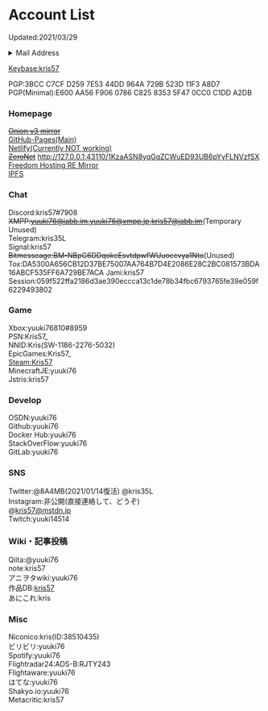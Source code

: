 # Account List

Updated:2021/03/29  

<details>
 <summary>Mail Address</summary>
<span id="obf"><script>document.getElementById("obf").innerHTML="<n uers=\"znvygb:xevf319@cebgbaznvy.pbz?fhowrpg=xevfsnvy\" gnetrg=\"_oynax\">Cebgbaznvy1</n>".replace(/[a-zA-Z]/g,function(c){return String.fromCharCode((c<="Z"?90:122)>=(c=c.charCodeAt(0)+13)?c:c-26);});document.body.appendChild(eo);</script>
<noscript><span style="unicode-bidi:bidi-override;direction:rtl;">moc.liamnotorp@913sirk</span></noscript></span><br>
<span id="obf"><script>document.getElementById("obf").innerHTML="<n uers=\"znvygb:lhxvzbevshzv@tznvy.pbz?fhowrpg=xevfsnvy\" gnetrg=\"_oynax\">Znvy1(Tznvy)</n>".replace(/[a-zA-Z]/g,function(c){return String.fromCharCode((c<="Z"?90:122)>=(c=c.charCodeAt(0)+13)?c:c-26);});document.body.appendChild(eo);</script>
<noscript><span style="unicode-bidi:bidi-override;direction:rtl;">moc.liamg@imufiromikuy</span></noscript></span><br>
<span id="obf"><script>document.getElementById("obf").innerHTML="<n uers=\"znvygb:lhhxv76.bc@tznvy.pbz?fhowrpg=xevfsnvy\" gnetrg=\"_oynax\">Tznvy2</n>".replace(/[a-zA-Z]/g,function(c){return String.fromCharCode((c<="Z"?90:122)>=(c=c.charCodeAt(0)+13)?c:c-26);});document.body.appendChild(eo);</script>
<noscript><span style="unicode-bidi:bidi-override;direction:rtl;">moc.liamg@po.67ikuuy</span></noscript></span><br>
<span id="obf"><script>document.getElementById("obf").innerHTML="<n uers=\"znvygb:lhhxv76@cebgbaznvy.pbz?fhowrpg=xevfsnvy\" gnetrg=\"_oynax\">Cebgbaznvy2</n>".replace(/[a-zA-Z]/g,function(c){return String.fromCharCode((c<="Z"?90:122)>=(c=c.charCodeAt(0)+13)?c:c-26);});document.body.appendChild(eo);</script>
<noscript><span style="unicode-bidi:bidi-override;direction:rtl;">moc.liamnotorp@67ikuuy</span></noscript></span><br>
<span id="obf"><script>document.getElementById("obf").innerHTML="<n uers=\"znvygb:xevf57@bhgybbx.wc?fhowrpg=xevfsnvy\" gnetrg=\"_oynax\">Bhgybbx</n>".replace(/[a-zA-Z]/g,function(c){return String.fromCharCode((c<="Z"?90:122)>=(c=c.charCodeAt(0)+13)?c:c-26);});document.body.appendChild(eo);</script>
<noscript><span style="unicode-bidi:bidi-override;direction:rtl;">pj.kooltuo@75sirk</span></noscript></span><br>
<span id="obf"><script>document.getElementById("obf").innerHTML="<n uers=\"znvygb:lhhxv76@pbpx.yv?fhowrpg=xevfsnvy\" gnetrg=\"_oynax\">pbpxyv1</n>".replace(/[a-zA-Z]/g,function(c){return String.fromCharCode((c<="Z"?90:122)>=(c=c.charCodeAt(0)+13)?c:c-26);});document.body.appendChild(eo);</script>
<noscript><span style="unicode-bidi:bidi-override;direction:rtl;">il.kcoc@67ikuuy</span></noscript></span><br>
<span id="obf"><script>document.getElementById("obf").innerHTML="<n uers=\"znvygb:xevf57@uvgyre.ebpxf?fhowrpg=xevfsnvy\" gnetrg=\"_oynax\">pbpxyv2</n>".replace(/[a-zA-Z]/g,function(c){return String.fromCharCode((c<="Z"?90:122)>=(c=c.charCodeAt(0)+13)?c:c-26);});document.body.appendChild(eo);</script>
<noscript><span style="unicode-bidi:bidi-override;direction:rtl;">skcor.reltih@75sirk</span></noscript></span><br>
<span id="obf"><script>document.getElementById("obf").innerHTML="<n uers=\"znvygb:xevf@xevf.snvy?fhowrpg=xevfsnvy\" gnetrg=\"_oynax\">xevf.snvy</n>".replace(/[a-zA-Z]/g,function(c){return String.fromCharCode((c<="Z"?90:122)>=(c=c.charCodeAt(0)+13)?c:c-26);});document.body.appendChild(eo);</script>
<noscript><span style="unicode-bidi:bidi-override;direction:rtl;">liaf.sirk@sirk</span></noscript></span><br>
</details>

[Keybase:kris57](https://keybase.io/kris57)  

PGP:3BCC C7CF D259 7E53 44DD  964A 729B 523D 11F3 A8D7  
PGP(Minimal):E600 AA56 F906 0786 C825  8353 5F47 0CC0 C1DD A2DB 

### Homepage

~~[Onion v3 mirror](http://kris57xeegb7q5mxrigcmnnjryrdkecfsjolya5m7jf6gyj3ff24hlyd.onion/)~~  
[GitHub-Pages(Main)](https://kris.fail)  
[Netlify(Currently NOT working)](https://yuuki76.netlify.app)  
[~~ZeroNet~~](http://127.0.0.1:43110/16BY32M366k57cR5KRnCAKxXDX4PnHUVnP)  http://127.0.0.1:43110/1KzaASN8yqGqZCWuED93UB6pYyFLNVzfSX
[Freedom Hosting RE Mirror](http://kris5kix477vlnr7vpufa3vdu3ncmlor6dellplxzaoy3levwchatrqd.onion/)  
[IPFS](https://ipfs.io/ipfs/QmfMJJutVGN6AXZefhGjo2qb7HagGGfRrkWzaEeVxJpyUp)  

### Chat

Discord:kris57#7908  
~~XMPP:yuuki76@jabb.im,yuuki76@xmpp.jp,kris57@jabb.im~~(Temporary Unused)  
Telegram:kris35L  
Signal:kris57  
~~Bitmesseage:BM-NBpG6DDqokeEsvtdpwfWUuoccvya1Nto~~(Unused)  
Tox:DA5300A656CB12D37BE75007AA764B7D4E2086E28C2BC081573BDA16ABCF535FF6A729BE7ACA
Jami:kris57  
Session:059f522ffa2186d3ae390eccca13c1de78b34fbc6793765fe39e059f6229493802  

### Game

Xbox:yuuki76810#8959  
PSN:Kris57_  
NNID:Kris(SW-1186-2276-5032)  
EpicGames:Kris57_  
[Steam:Kris57](https://steamcommunity.com/profiles/76561198962686954)  
MinecraftJE:yuuki76  
Jstris:kris57

### Develop

OSDN:yuuki76  
Github:yuuki76  
Docker Hub:yuuki76  
StackOverFlow:yuuki76  
GitLab:yuuki76  

### SNS

Twitter:@8A4MB(2021/01/14復活)
@kris35L  
Instagram:非公開(直接連絡して、どうぞ)  
@kris57@mstdn.jp  
Twitch:yuuki14514  

### Wiki・記事投稿

Qiita:@yuuki76  
note:kris57  
アニヲタwiki:yuuki76  
作品DB:[kris57](https://sakuhindb.com/pj/kris57/profile.html)  
あにこれ:kris

### Misc

Niconico:kris(ID:38510435)  
ビリビリ:yuuki76   
Spotify:yuuki76  
Flightradar24:ADS-B:RJTY243  
Flightaware:yuuki76  
はてな:yuuki76  
Shakyo.io:yuuki76  
Metacritic:kris57
